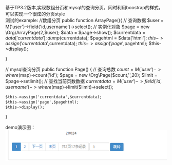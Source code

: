 基于TP3.2版本,实现数组分页和mysql的查询分页，同时利用boostrap的样式，可以实现一个很炫的分页style   
测试的example:
//数组分页
public function ArrayPage(){
	// 查询数据
	$user = M('user')->field('id,username')->select();
	// 实例化对象
	$page = new \Org\ArrayPage(2,$user);
	$data = $page->show();
	$currentdata = $data['currentdata'];
	dump($currentdata);
	$pagehtml = $data['html'];
	$this->assign('currentdata',$currentdata);
	$this->assign('page',$pagehtml);
	$this->display();

}

// mysql查询分页
public function Page() {
	// 查询总数
	$count = M('user')->where($map)->count('id');
	$page = new \Org\Page($count,'',20);
	$limit = $page->setlimit();
	// 查找当前页数数据
	$currentdata = M('user')->field('id,username')->where($map)->limit($limit)->select();

	$this->assign('currentdata',$currentdata);
	$this->assign('page',$pagehtml);
	$this->display();
}

demo演示图：
![image](https://github.com/bingcool/page/blob/master/demoimg/demo.png)